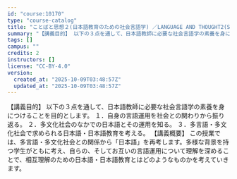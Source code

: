 ```yaml
---
id: "course:10170"
type: "course-catalog"
title: "ことばと思想２(日本語教育のための社会言語学) ／LANGUAGE AND THOUGHT2(SOCIOLINGUISTICS FOR JAPANESE EDUCATION)"
summary: "【講義目的】 以下の３点を通して、日本語教師に必要な社会言語学の素養を身につけることを目的とします。 １．自身の言語運用を社会との関わりから振り返る。 ２．多文化社会のなかでの日本語とその運用を知る。 ３．多言語・多文化社会で求められる日本…"
tags: []
campus: ""
credits: 2
instructors: []
license: "CC-BY-4.0"
version:
  created_at: "2025-10-09T03:48:57Z"
  updated_at: "2025-10-09T03:48:57Z"
---
```

【講義目的】 以下の３点を通して、日本語教師に必要な社会言語学の素養を身につけることを目的とします。 １．自身の言語運用を社会との関わりから振り返る。 ２．多文化社会のなかでの日本語とその運用を知る。 ３．多言語・多文化社会で求められる日本語・日本語教育を考える。 【講義概要】 この授業では、多言語・多文化社会との関係から「日本語」を再考します。多様な背景を持つ学生がともに考え、自らの、そしてお互いの言語運用について理解を深めることで、相互理解のための日本語・日本語教育とはどのようなものかを考えていきます。
